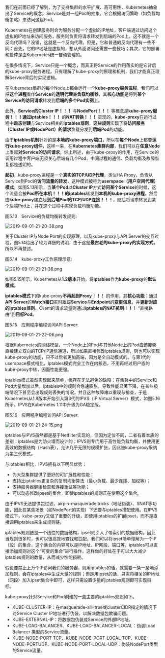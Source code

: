 
<!-- @import "[TOC]" {cmd="toc" depthFrom=1 depthTo=6 orderedList=false} -->

<!-- code_chunk_output -->



<!-- /code_chunk_output -->


我们在前面已经了解到，为了支持集群的水平扩展、高可用性，Kubernetes抽象出了Service的概念。Service是对一组Pod的抽象，它会根据访问策略（如负载均衡策略）来访问这组Pod。

Kubernetes在创建服务时会为服务分配一个虚拟的IP地址，客户端通过访问这个虚拟的IP地址来访问服务，服务则负责将请求转发到后端的Pod上。这不就是一个反向代理吗？没错，这就是一个反向代理。但是，它和普通的反向代理有一些不同：首先，它的IP地址是虚拟的，想从外面访问还需要一些技巧；其次，它的部署和启停是由Kubernetes统一自动管理的。

在很多情况下，Service只是一个概念，而真正将Service的作用落实的是它背后的kube\-proxy服务进程。只有理解了kube\-proxy的原理和机制，我们才能真正理解Service背后的实现逻辑。

在Kubernetes集群的每个Node上都会运行一个**kube\-proxy服务进程**，我们可以把**这个进程**看作**Service**的**透明代理**兼**负载均衡器**，其**核心功能**是将到**某个Service的访问请求**转发到**后端的多个Pod实例**上。

此外，**Service的Cluster IP！！！** 与**NodePort！！！** 等概念是**kube\-proxy服务！！！**通过**iptables！！！** 的**NAT转换！！！** 实现的，**kube\-proxy**在运行过程中**动态创建**与Service相关的**iptables规则**，**这些规则**实现了将**访问服务（Cluster IP或NodePort）的请求**负载分发到**后端Pod**的功能。

由于**iptables机制**针对的是**本地的kube\-proxy端口**，所以在**每个Node**上都要**运行kube\-proxy组件**，这样一来，在**Kubernetes集群内部**，我们可以在**任意Node**上发起**对Service的访问请求**。综上所述，由于kube\-proxy的作用，在Service的调用过程中客户端无须关心后端有几个Pod，中间过程的通信、负载均衡及故障恢复都是透明的。

**起初**，kube\-proxy进程是一个**真实的TCP/UDP代理**，类似HA Proxy，负责从Service到Pod的**访问流量的转发**，这种模式被称为**userspace（用户空间代理）模式**。如图5.13所示，当**某个Pod**以**Cluster IP**方式**访问某个Service**的时候，这个流量会被**Pod所在本机！！！的iptables**转发到**本机的kube\-proxy进程**，然后由**kube\-proxy**建立起**到后端Pod的TCP/UDP连接！！！**，随后将请求转发到某个后端Pod上，并在这个过程中实现负载均衡功能。

图5.13　Service的负载均衡转发规则:

![2019\-09\-01\-21\-20\-38.png](./images/2019\-09\-01\-21\-20\-38.png)

关于Cluster IP与Node Port的实现原理，以及kube\-proxy与API Server的交互过程，图5.14给出了较为详细的说明，由于这是**最古老的kube\-proxy的实现方式**，所以不再赘述。

图5.14　kube\-proxy工作原理示意:

![2019\-09\-01\-21\-21\-36.png](./images/2019\-09\-01\-21\-21\-36.png)

如图5.15所示，Kubernetes从**1.2版本**开始，将**iptables**作为**kube\-proxy**的**默认模式**。

**iptables模式**下的kube\-proxy**不再起到Proxy！！！** 的作用，其**核心功能**：通过**API Server**的**Watch接口**实时跟踪**Service**与**Endpoint**的**变更信息**，并**更新对应的iptables规则**，Client的请求流量则通过**iptables的NAT机制！！！** “直接路由”到**目标Pod**。

图5.15　应用程序编程访问API Server:

![2019\-09\-01\-21\-22\-06.png](./images/2019\-09\-01\-21\-22\-06.png)

根据Kubernetes的网络模型，一个Node上的Pod与其他Node上的Pod应该能够直接建立双向的TCP/IP通信通道，所以如果直接修改iptables规则，则也可以实现kube\-proxy的功能，只不过后者更加高端，因为是全自动模式的。与第1代的userspace模式相比，iptables模式完全工作在内核态，不用再经过用户态的kube\-proxy中转，因而性能更强。

iptables模式虽然实现起来简单，但存在无法避免的缺陷：在集群中的Service和Pod大量增加以后，iptables中的规则会急速膨胀，导致性能显著下降，在某些极端情况下甚至会出现规则丢失的情况，并且这种故障难以重现与排查，于是Kubernetes从1.8版本开始引入第3代的IPVS（IP Virtual Server）模式，如图5.16所示。IPVS在Kubernetes 1.11中升级为GA稳定版。

图5.16　应用程序编程访问API Server:

![2019\-09\-01\-21\-24\-15.png](./images/2019\-09\-01\-21\-24\-15.png)

iptables与IPVS虽然都是基于Netfilter实现的，但因为定位不同，二者有着本质的差别：iptables是为防火墙而设计的；IPVS则专门用于高性能负载均衡，并使用更高效的数据结构（Hash表），允许几乎无限的规模扩张，因此被kube\-proxy采纳为第三代模式。

与iptables相比，IPVS拥有以下明显优势：

- 为大型集群提供了更好的可扩展性和性能；
- 支持比iptables更复杂的复制均衡算法（最小负载、最少连接、加权等）；
- 支持服务器健康检查和连接重试等功能；
- 可以动态修改ipset的集合，即使iptables的规则正在使用这个集合。

由于IPVS无法提供包过滤、airpin\-masquerade tricks（地址伪装）、SNAT等功能，因此在某些场景（如NodePort的实现）下还要与iptables搭配使用。在IPVS模式下，kube\-proxy又做了重要的升级，即使用iptables的扩展ipset，而不是直接调用iptables来生成规则链。

iptables规则链是一个线性的数据结构，ipset则引入了带索引的数据结构，因此当规则很多时，也可以很高效地查找和匹配。我们可以将ipset简单理解为一个IP（段）的集合，这个集合的内容可以是IP地址、IP网段、端口等，iptables可以直接添加规则对这个“可变的集合”进行操作，这样做的好处在于可以大大减少iptables规则的数量，从而减少性能损耗。

假设要禁止上万个IP访问我们的服务器，则用iptables的话，就需要一条一条地添加规则，会在iptables中生成大量的规则；但是用ipset的话，只需将相关的IP地址（网段）加入ipset集合中即可，这样只需设置少量的iptables规则即可实现目标。

kube\-proxy针对Service和Pod创建的一些主要的iptables规则如下。

- KUBE\-CLUSTER\-IP：在masquerade\-all=true或clusterCIDR指定的情况下对Service Cluster IP地址进行伪装，以解决数据包欺骗问题。
- KUBE\-EXTERNAL\-IP：将数据包伪装成Service的外部IP地址。
- KUBE\-LOAD\-BALANCER、KUBE\-LOAD\-BALANCER\-LOCAL：伪装Load Balancer 类型的Service流量。
- KUBE\-NODE\-PORT\-TCP、KUBE\-NODE\-PORT\-LOCAL\-TCP、KUBE\-NODE\-PORTUDP、KUBE\-NODE\-PORT\-LOCAL\-UDP：伪装NodePort类型的Service流量。
